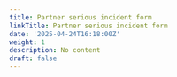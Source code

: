 ```yaml
---
title: Partner serious incident form
linkTitle: Partner serious incident form
date: '2025-04-24T16:18:00Z'
weight: 1
description: No content
draft: false
---
```




